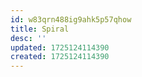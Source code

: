 ```yaml
---
id: w83qrn488ig9ahk5p57qhow
title: Spiral
desc: ''
updated: 1725124114390
created: 1725124114390
---
```

